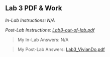 ## Lab 3 PDF & Work

*In-Lab Instructions: N/A*

*Post-Lab Instructions: [Lab3-out-of-lab.pdf](https://github.com/odnaiviv/CSC3320/blob/main/Labs/Lab%2003/Lab3-out-of-lab.pdf)*

>My In-Lab Answers: N/A

>My Post-Lab Answers: [Lab3_VivianDo.pdf](https://github.com/odnaiviv/CSC3320/blob/main/Labs/Lab%2003/Lab3_VivianDo.pdf)
